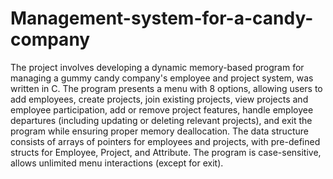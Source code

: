 # Management-system-for-a-candy-company
The project involves developing a dynamic memory-based program for managing a gummy candy company's employee and project system, was written in C.
The program presents a menu with 8 options, allowing users to add employees, create projects, join existing projects, view projects and employee participation, add or remove project features, handle employee departures (including updating or deleting relevant projects), and exit the program while ensuring proper memory deallocation.
The data structure consists of arrays of pointers for employees and projects, with pre-defined structs for Employee, Project, and Attribute.
The program is case-sensitive, allows unlimited menu interactions (except for exit).
